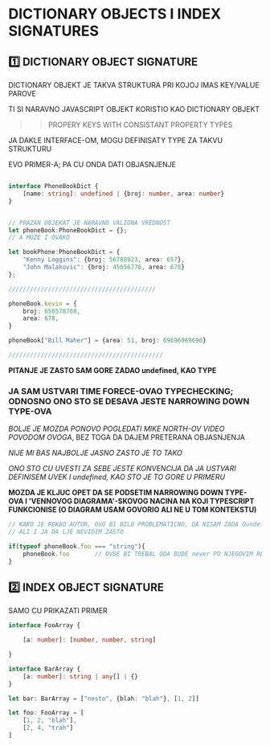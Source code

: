 # DICTIONARY OBJECTS I INDEX SIGNATURES

## :one: DICTIONARY OBJECT SIGNATURE

DICTIONARY OBJEKT JE TAKVA STRUKTURA PRI KOJOJ IMAS KEY/VALUE PAROVE

TI SI NARAVNO JAVASCRIPT OBJEKT KORISTIO KAO DICTIONARY OBJEKT

>> PROPERY KEYS WITH CONSISTANT PROPERTY TYPES

JA DAKLE INTERFACE-OM, MOGU DEFINISATY TYPE ZA TAKVU STRUKTURU

EVO PRIMER-A; PA CU ONDA DATI OBJASNJENJE

```typescript

interface PhoneBookDict {
    [name: string]: undefined | {broj: number, area: number}
}


// PRAZAN OBJEKAT JE NARAVNO VALIDNA VREDNOST
let phoneBook:PhoneBookDict = {};
// A MOZE I OVAKO

let bookPhone:PhoneBookDict = {
    "Kenny Loggins": {broj: 56788923, area: 657},
    "John Malakovic": {broj: 45656776, area: 678}
};

/////////////////////////////////////////

phoneBook.kevin = {
    broj: 656578768,
    area: 678,
}

phoneBook["Bill Maher"] = {area: 51, broj: 69696969696}

///////////////////////////////////////////

```

**PITANJE JE ZASTO SAM GORE ZADAO undefined, KAO TYPE**

### JA SAM USTVARI TIME FORECE-OVAO TYPECHECKING; ODNOSNO ONO STO SE DESAVA JESTE NARROWING DOWN TYPE-OVA

*BOLJE JE MOZDA PONOVO POGLEDATI MIKE NORTH-OV VIDEO POVODOM OVOGA*, BEZ TOGA DA DAJEM PRETERANA OBJASNJENJA

*NIJE MI BAS NAJBOLJE JASNO ZASTO JE TO TAKO*

*ONO STO CU UVESTI ZA SEBE JESTE KONVENCIJA DA JA USTVARI DEFINISEM UVEK I undefined, KAO STO JE TO GORE U PRIMERU*

**MOZDA JE KLJUC OPET DA SE PODSETIM NARROWING DOWN TYPE-OVA I 'VENNOVOG DIAGRAMA'-SKOVOG NACINA NA KOJI TYPESCRIPT FUNKCIONISE (O DIAGRAM USAM GOVORIO ALI NE U TOM KONTEKSTU)**

```typescript
// KAKO JE REKAO AUTOR, OVO BI BILO PROBLEMATICNO, DA NISAM ZADA Oundefined U GORNJEM PRIMERU
// ALI I JA DA LJE NEVIDIM ZASTO

if(typeof phoneBook.foo === "string"){
    phoneBook.foo       // OVDE BI TREBAL ODA BUDE never PO NJEGOVIM RECIMA
}

```

## :two: INDEX OBJECT SIGNATURE

SAMO CU PRIKAZATI PRIMER

```typescript
interface FooArray {

    [a: number]: [number, number, string] 

}

interface BarArray {
    [a: number]: string | any[] | {}
}

let bar: BarArray = ["nesto", {blah: "blah"}, [1, 2]]

let foo: FooArray = [
    [1, 2, "blah"],
    [2, 4, "trah"]
]
```
